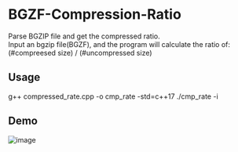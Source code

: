 # BGZF-Compression-Ratio
Parse BGZIP file and get the compressed ratio.\
Input an bgzip file(BGZF), and the program will calculate the ratio of:\
(#compreesed size) / (#uncompressed size)
 
## Usage
g++ compressed_rate.cpp -o cmp_rate -std=c++17
./cmp_rate -i <TARGET BGZF>
  
## Demo
![image](https://user-images.githubusercontent.com/39581323/130753253-9ac73195-d290-43ef-83cc-0d3939a70fdd.png)



  
  
